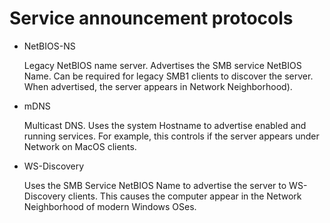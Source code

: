 # Service announcement protocols

- NetBIOS-NS

  Legacy NetBIOS name server. Advertises the SMB service NetBIOS Name. Can be required for legacy SMB1 clients to discover the server. When advertised, the server appears in Network Neighborhood).

- mDNS

  Multicast DNS. Uses the system Hostname to advertise enabled and running services. For example, this controls if the server appears under Network on MacOS clients.

- WS-Discovery

  Uses the SMB Service NetBIOS Name to advertise the server to WS-Discovery clients. This causes the computer appear in the Network Neighborhood of modern Windows OSes.